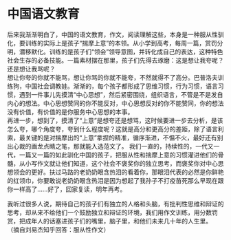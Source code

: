 # 中国语文教育
后来我渐渐明白了，中国的语文教育，作文，阅读理解这些，本身是一种服从性驯化，要训练的实际上是孩子“揣摩上意”的本领。从小学到高考，每周一篇，赏罚分明，潜移默化。训练的是孩子们“领会”领导意图，并转化成自己的表达，这种特色社会生存的必备技能。一篇素材摆在那里，孩子们先得去琢磨：这是想让我夸呢？还是想让我骂呢？  
想让你夸的你就不能骂，想让你骂的你就不能夸，不然就得不了高分。巴普洛夫训练狗，中国社会调教娃。渐渐的，每个孩子都形成了思维习惯，行为习惯，语言习惯，遇到一件事儿先摸清“中心思想”，然后紧密围绕，组织语言，不管是不是发自内心的想法。中心思想赞同的你不能反对，中心思想反对的你不能赞同，你的想法没有价值，有价值的是你服务中心思想的本事。  
再进一步，想到了，摸清了“上意”是想夸还是想骂，这时候要进一步去分析，是该怎么夸，哪个角度夸，夸到什么程度呢？这就是高分和更高分的差距，除了语言利索，最关键的是对揣摩出的“上意”拿捏的精准，循序渐进，不愠不火，最好还有别出心裁的画龙点睛之笔，那就能入选范文了。
我们一直的，持续性的，一代又一代，一篇又一篇的如此驯化中国的孩子，把服从性和揣摩上意的习惯灌进他们的骨髓，从小写作文就让他们知道，这个社会不褒奖你的独立思考，而褒奖你对中心思想领会的更好。扶过马路的老奶奶眼含热泪的看着你，那眼泪代表的必然是你鲜艳的红领巾，你要敢说老奶奶眼含热泪是因为想起了我孙子不打疫苗死那么早现在跟你一样高了……好了，回家复读，明年再考。   

我听过很多人说，期待自己的孩子们有独立的人格和头脑，有批判性思维和辩证的思考，却从来不给他们一个鼓励独立和辩证的环境，我们用作文训练，用分数罚赏，把成年人的话塞进孩子们的嘴里，脑子里，和他们未来几十年的人生里。
（摘自刘易杰知乎回答：服从性作文）
